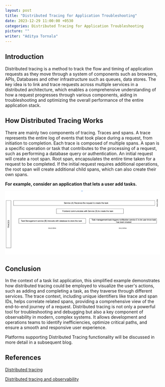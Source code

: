 ```yaml
---
layout: post
title: "Distributed Tracing for Application Troubleshooting"
date: 2023-12-29 11:00:00 +0530
categories: Distributed Tracing for Application Troubleshooting
picture: ""
writer: "Aditya Tornala"
---
```


## **Introduction**

Distributed tracing is a method to track the flow and timing of application requests as they move through a system of components such as browsers, APIs, Databases and other infrastructure such as queues, data stores. The key idea is to link and trace requests across multiple services in a distributed architecture, which enables a comprehensive understanding of how a request progresses through various components, aiding in troubleshooting and optimizing the overall performance of the entire application stack.

## **How Distributed Tracing Works**

There are mainly two components of tracing. Traces and spans. A trace represents the entire log of events that took place during a request, from initiation to completion. Each trace is composed of multiple spans. A span is a specific operation or task that contributes to the processing of a request, such as performing a database query or authentication. An initial request will create a root span. Root span, encapsulates the entire time taken for a request to be completed. If the initial request requires additional operations, the root span will create additional child spans, which can also create their own spans.

**For example, consider an application that lets a user add tasks.**

<!-- img  -->

![Distributed-Tracing](../images/Distributed-Tracing/Distributed-tracing.png)

## **Conclusion**

In the context of a task list application, this simplified example demonstrates how distributed tracing could be employed to visualize the user's actions, such as adding and completing a task, as they traverse through different services. The trace context, including unique identifiers like trace and span IDs, helps correlate related spans, providing a comprehensive view of the end-to-end journey of a request. Distributed tracing is not only a powerful tool for troubleshooting and debugging but also a key component of observability in modern, complex systems. It allows development and operations teams to identify inefficiencies, optimize critical paths, and ensure a smooth and responsive user experience.

Platforms supporting Distributed Tracing functionality will be discussed in more detail in a subsequent blog.

## **References**

[Distributed tracing](https://www.datadoghq.com/knowledge-center/distributed-tracing)

[Distributed tracing and observability](https://www.dynatrace.com/news/blog/open-observability-distributed-tracing-and-observability/)
